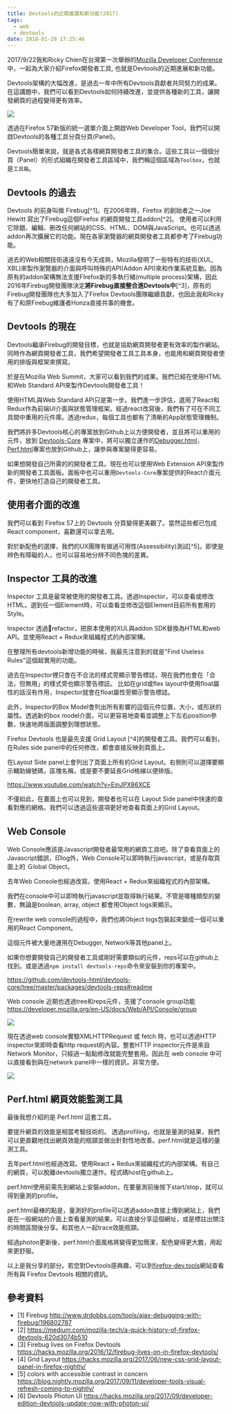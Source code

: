 ```yaml
---
title: Devtools的近期進展和新功能(2017)
tags:
  - web
  - devtools
date: 2018-01-29 17:25:46
---
```


2017/9/22我和Ricky Chien在台灣第一次舉辦的[Mozilla Developer Conference](https://twitter.com/hashtag/mozilladevtw2017?src=hash)中，一起為大家介紹Firefox開發者工具, 也就是Devtools的近期進展和新功能。

Devtools架構的大幅改進，是過去一年中所有Devtools貢獻者共同努力的成果。在這講題中，我們可以看到Devtools如何持續改進，並提供各種新的工具，讓開發網頁的過程變得更有效率。

![](http://g.recordit.co/RN5AVhnpGX.gif)

透過在Firefox 57新版的統一選單介面上開啟Web Developer Tool，我們可以開啟Devtools的各種工具分頁分頁(Panel)。

Devtools簡單來說，就是各式各樣網頁開發者工具的集合。這些工具以一個個分頁（Panel）的形式組織在開發者工具區域中，我們稱這個區域為`Toolbox`，也就是`工具箱`。

## Devtools 的過去

Devtools 的前身叫做 Firebug[^1]。在2006年時，Firefox 的創始者之一Joe Hewitt 寫出了Firebug這個Firefox 的網頁開發工具addon[^2]。
使用者可以利用它除錯、編輯、刪改任何網站的CSS、HTML、DOM與JavaScript。也可以透過addon再次擴展它的功能。現在各家瀏覽器的網頁開發者工具都參考了Firebug功能。

過去的Web相關技術遠遠沒有今天成熟，Mozilla發明了一些特有的技術(XUL, XBL)來製作瀏覽器的介面與呼叫特殊的API(Addon API)來和作業系統互動。因為原有的addon架構無法支援FIrefox新的多執行緒(multiple process)架構，因此2016年Firebug開發團隊決定**將Firebug直接整合進Devtools中**[^3]，原有的Firebug開發團隊也大多加入了Firefox Devtools團隊繼續貢獻，也因此我和Ricky有了和原Firebug維護者Honza直接共事的機會。

## Devtools 的現在

Devtools繼承Firebug的開發目標，也就是協助網頁開發者更有效率的製作網站。同時作為網頁開發者工具，我們希望開發者工具工具本身，也能用和網頁開發者使用的排版與框架來撰寫。

於是在Mozilla Web Summit，大家可以看到我們的成果。我們已經在使用HTML和Web Standard API來製作Devtools開發者工具！

使用HTML與Web Standard API只是第一步。我們進一步評估，選用了React和Redux作為前端UI介面與狀態管理框架。經過react改寫後，我們有了可在不同工具間中重用的元件庫。透過redux，每個工具也都有了清晰的App狀態管理機制。

我們將許多Devtools核心的專案放到Github上以方便開發者，並且將可以重用的元件，放到 [Devtools-Core](https://github.com/devtools-html/devtools-core) 專案中，將可以獨立運作的[Debugger.html](https://github.com/devtools-html/debugger.html)，[Perf.html](https://github.com/devtools-html/perf.html)專案也放到Github上，讓參與專案變得更容易。

如果想開發自己所需的的開發者工具。現在也可以使用Web Extension API來製作新的開發者工具面板。面板中也可以重用`Devtools-Core`專案提供的React介面元件，更快地打造自己的開發者工具。


## 使用者介面的改進

我們可以看到 Firefox 57上的 Devtools 分頁變得更美觀了。當然這些都已包成React component，喜歡還可以拿去用。

對於新配色的選擇，我們的UX團隊有做過可用性(Assessibility)測試[^5]。即使是辨色有障礙的人，也可以容易地分辨不同色塊的差異。

## Inspector 工具的改進

Inspector 工具是最常被使用的開發者工具。透過Inspector，可以查看或修改HTML。選到任一個Element時，可以查看並修改這個Element目前所有套用的Style。

Inspector 透過refactor，把原本使用的XUL與addon SDK替換為HTML和web API。並使用React + Redux來組織程式的內部架構。

在整理所有devtools新增功能的時候，我最先注意到的就是"Find Useless Rules"這個超實用的功能。

過去在Inspector裡只會在不合法的樣式旁顯示警告標誌，現在我們也會在「合法，但無用」的樣式旁也顯示警告標誌。
比如在grid或flex layout中使用float屬性的話沒有作用，Inspector就會在float屬性旁顯示警告標誌。

此外，Inspector的Box Model會列出所有影響的這個元件位置，大小，或形狀的屬性。透過新的box model介面，可以更容易地查看並調整上下左右position參數，快速地將版面調整到理想狀態。

Firefox Devtools 也是最先支援 Grid Layout [^4]的開發者工具。我們可以看到，在Rules side panel中的任何修改，都會直接反映到頁面上。

在Layout Side panel上會列出了頁面上所有的Grid Layout。右側則可以選擇要顯示輔助線號碼，區塊名稱，或是要不要延長Grid格線以便排版。

https://www.youtube.com/watch?v=EinJPX86XCE

不僅如此，在畫面上也可以見到，開發者也可以在 Layout Side panel中快速的查看對應的網格。我們可以透過這些選項更好地查看頁面上的Grid Layout。

## Ｗeb Console

Web Console應該是Javascript開發者最常用的網頁工具吧。除了查看頁面上的Javascript錯誤，印log外，Web Console可以即時執行javascript，或是存取頁面上的 Ｇlobal Object。

去年Web Console也經過改寫。使用React + Redux來組織程式的內部架構。

我們在console中可以即時執行javascript並取得執行結果。不管是哪種類型的變數，無論是boolean, array, object 都會用Object logs來顯示。

在rewrite web console的過程中，我們也將Object logs包裝起來變成一個可以重用的React Component。

這個元件被大量地運用在Debugger, Network等其他panel上。

如果你想要開發自己的開發者工具或剛好需要類似的元件，reps可以在github上找到。或是透過`npm install devtools-reps`命令來安裝到你的專案中。

https://github.com/devtools-html/devtools-core/tree/master/packages/devtools-reps#readme

Web console 近期也透過tree和reps元件，支援了console group功能 https://developer.mozilla.org/en-US/docs/Web/API/Console/group

![](http://g.recordit.co/NuO10hu9Ug.gif)

現在透過web console實驗XMLHTTPRequest 或 fetch 時，也可以透過HTTP inspector來即時查看http request的內容。整套HTTP inspector元件是來自Network Monitor，只經過一點點修改就能完整套用。因此在 web console 中可以直接看到與在network panel中一樣的資訊，非常方便。

![](http://g.recordit.co/ebfs76lmG1.gif)

## Perf.html 網頁效能監測工具

最後我想介紹的是 Perf.html 這套工具。

要提升網頁的效能是相當考驗技術的。
透過profiling，也就是量測的結果，我們可以更直觀地找出網頁效能的瓶頸並做出針對性地改善。perf.html就是這樣的量測工具。

去年perf.html也經過改寫。使用React + Redux來組織程式的內部架構。有自己的網頁，可以脫離devtools獨立運作。程式碼host在github上。

perf.html使用前需先到網站上安裝addon，在要量測前後按下start/stop，就可以得到量測的profile。

perf.html最棒的點是，量測好的profile可以透過addon直接上傳到網站上，我們是在一般網站的介面上查看量測的結果。可以直接分享這個網址，或是標註出關注的時間區間後分享。和其他人一起trace效能瓶頸。

經過photon更新後，perf.html介面風格將變得更加簡潔，配色變得更大膽，用起來更舒服。

以上是我分享的部分。若您對Devtools感興趣，可以到[firefox-dev.tools](http://firefox-dev.tools/)網站查看所有與 Firefox Devtools 相關的資訊。

## 參考資料

* [1] Firebug http://www.drdobbs.com/tools/ajax-debugging-with-firebug/196802787
* [2] https://medium.com/mozilla-tech/a-quick-history-of-firefox-devtools-620d3074b510
* [3] Firebug lives on Firefox Devtools https://hacks.mozilla.org/2016/12/firebug-lives-on-in-firefox-devtools/
* [4] Grid Layout https://hacks.mozilla.org/2017/06/new-css-grid-layout-panel-in-firefox-nightly/
* [5] colors with accessible contrast in concern https://blog.nightly.mozilla.org/2017/09/11/developer-tools-visual-refresh-coming-to-nightly/
* [6] Devtools Photon UI https://hacks.mozilla.org/2017/09/developer-edition-devtools-update-now-with-photon-ui/
